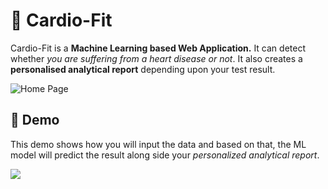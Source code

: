 # 💜 Cardio-Fit

Cardio-Fit is a **Machine Learning based Web Application.** It can detect whether *you are suffering from a heart disease or not*. It also creates a **personalised analytical report** depending upon your test result.

![Home Page](https://raw.githubusercontent.com/jaykumar1607/Heart-Disease-Web-App/main/docs/images/homepage.png)


## 🎥 Demo
This demo shows how you will input the data and based on that, the ML model will predict the result along side your *personalized analytical report*.

<div align="center;">
    <img src="https://raw.githubusercontent.com/jaykumar1607/Heart-Disease-Web-App/main/docs/images/demo.gif">
</div>

